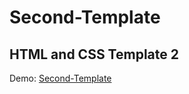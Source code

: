 <h1>Second-Template</h1>
<h2>HTML and CSS Template 2 </h2>
<p> Demo: <a href="https://a7madsam.github.io/Second-Template.github.io/">Second-Template</a></p>
